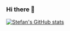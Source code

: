 <p align="center">

### Hi there 👋

[![Stefan's GitHub stats](https://github-readme-stats.vercel.app/api?username=stefantzn&show_icons=true&theme=dracula)](https://github.com/anuraghazra/github-readme-stats)
</p>
